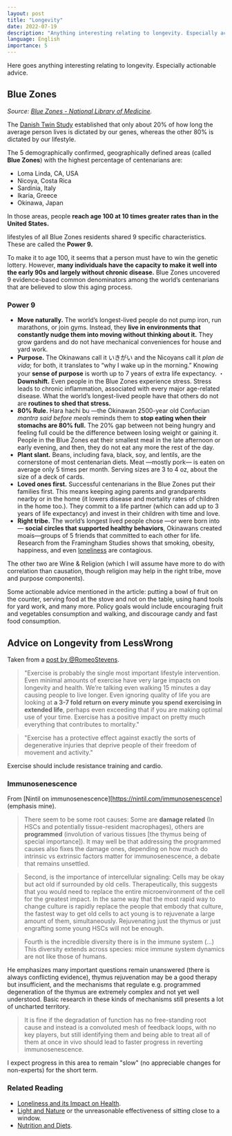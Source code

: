 ```yaml
---
layout: post
title: "Longevity"
date: 2022-07-19
description: "Anything interesting relating to longevity. Especially actionable advice."
language: English
importance: 5
---
```


Here goes anything interesting relating to longevity. Especially actionable advice.

## Blue Zones
_Source: [Blue Zones - National Library of Medicine](https://www.ncbi.nlm.nih.gov/pmc/articles/PMC6125071/)._

The [Danish Twin Study](https://link.springer.com/article/10.1007/BF02185763) established that only about 20% of how long the average person lives is dictated by our genes, whereas the other 80% is dictated by our lifestyle.

The 5 demographically confirmed, geographically defined areas (called **Blue Zones**) with the highest percentage of centenarians are:
- Loma Linda, CA, USA
- Nicoya, Costa Rica
- Sardinia, Italy
- Ikaria, Greece
- Okinawa, Japan

In those areas, people **reach age 100 at 10 times greater rates than in the United States.**

lifestyles of all Blue Zones residents shared 9 specific characteristics. These are called the **Power 9.**

To make it to age 100, it seems that a person must have to win the genetic lottery. However, **many individuals have the capacity to make it well into the early 90s and largely without chronic disease.** Blue Zones uncovered 9 evidence-based common denominators among the world’s centenarians that are believed to slow this aging process.

### Power 9

- **Move naturally.** The world’s longest-lived people do not pump iron, run marathons, or join gyms. Instead, they **live in environments that constantly nudge them into moving without thinking about it.** They grow gardens and do not have mechanical conveniences for house and yard work.
- **Purpose.** The Okinawans call it いきがい and the Nicoyans call it _plan de vida_; for both, it translates to “why I wake up in the morning.” Knowing your **sense of purpose** is worth up to 7 years of extra life expectancy.
・**Downshift.** Even people in the Blue Zones experience stress. Stress leads to chronic inflammation, associated with every major age-related disease. What the world’s longest-lived people have that others do not are **routines to shed that stress.**
- **80% Rule.** Hara hachi bu —the Okinawan 2500-year old Confucian _mantra said before meals_ reminds them to **stop eating when their stomachs are 80% full.** The 20% gap between not being hungry and feeling full could be the difference between losing weight or gaining it. People in the Blue Zones eat their smallest meal in the late afternoon or early evening, and then, they do not eat any more the rest of the day.
- **Plant slant.** Beans, including fava, black, soy, and lentils, are the cornerstone of most centenarian diets. Meat —mostly pork— is eaten on average only 5 times per month. Serving sizes are 3 to 4 oz, about the size of a deck of cards.
- **Loved ones first.** Successful centenarians in the Blue Zones put their families first. This means keeping aging parents and grandparents nearby or in the home (it lowers disease and mortality rates of children in the home too.). They commit to a life partner (which can add up to 3 years of life expectancy) and invest in their children with time and love.
- **Right tribe.** The world’s longest lived people chose —or were born into— **social circles that supported healthy behaviors**, Okinawans created moais—groups of 5 friends that committed to each other for life. Research from the Framingham Studies shows that smoking, obesity, happiness, and even [loneliness](/wiki/loneliness) are contagious.

The other two are Wine & Religion (which I will assume have more to do with correlation than causation, though religion may help in the right tribe, move and purpose components).

Some actionable advice mentioned in the article: putting a bowl of fruit on the counter, serving food at the stove and not on the table, using hand tools for yard work, and many more. Policy goals would include encouraging fruit and vegetables consumption and walking, and discourage candy and fast food consumption.

## Advice on Longevity from LessWrong

Taken from a [post by @RomeoStevens](https://www.lesswrong.com/posts/PhXENjdXiHhsWGfQo/lifestyle-interventions-to-increase-longevity).

> "Exercise is probably the single most important lifestyle intervention. Even minimal amounts of exercise have very large impacts on longevity and health. We’re talking even walking 15 minutes a day causing people to live longer. Even ignoring quality of life you are looking at **a 3-7 fold return on every minute you spend exercising in extended life**, perhaps even exceeding that if you are making optimal use of your time. Exercise has a positive impact on pretty much everything that contributes to mortality."

> "Exercise has a protective effect against exactly the sorts of degenerative injuries that deprive people of their freedom of movement and activity."

Exercise should include resistance training and cardio.

### Immunosenescence

From [Nintil on immunosenescence][https://nintil.com/immunosenescence] (emphasis mine).

> There seem to be some root causes: Some are **damage related** (In HSCs and potentially tissue-resident macrophages), others are **programmed** (involution of various tissues \[the thymus being of special importance]). It may well be that addressing the programmed causes also fixes the damage ones, depending on how much do intrinsic vs extrinsic factors matter for immunosenescence, a debate that remains unsettled.

> Second, is the importance of intercellular signaling: Cells may be okay but act old if surrounded by old cells. Therapeutically, this suggests that you would need to replace the entire microenvironment of the cell for the greatest impact. In the same way that the most rapid way to change culture is rapidly replace the people that embody that culture, the fastest way to get old cells to act young is to rejuvenate a large amount of them, simultaneously. Rejuvenating just the thymus or just engrafting some young HSCs will not be enough.

> Fourth is the incredible diversity there is in the immune system (...)<br>This diversity extends across species: mice immune system dynamics are not like those of humans.

He emphasizes many important questions remain unanswered (there is always conflicting evidence), thymus rejuvenation may be a good therapy but insufficient, and the mechanisms that regulate e.g. programmed degeneration of the thymus are extremely complex and not yet well understood. Basic research in these kinds of mechanisms still presents a lot of uncharted territory.

> It is fine if the degradation of function has no free-standing root cause and instead is a convoluted mesh of feedback loops, with no key players, but still identifying them and being able to treat all of them at once in vivo should lead to faster progress in reverting immunosenescence.

I expect progress in this area to remain "slow" (no appreciable changes for non-experts) for the short term.

### Related Reading

- [Loneliness and its Impact on Health](/wiki/loneliness).
- [Light and Nature](/wiki/light-and-nature) or the unreasonable effectiveness of sitting close to a window.
- [Nutrition and Diets](/wiki/nutrition).